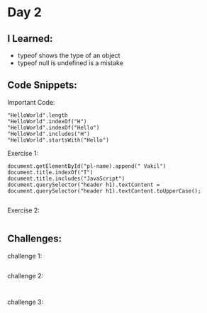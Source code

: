 # Day 2


## I Learned: 

- typeof shows the type of an object
- typeof null is undefined is a mistake

## Code Snippets:

Important Code: 
```JS
"HelloWorld".length
"HelloWorld".indexOf("H")
"HelloWorld".indexOf("Hello")
"HelloWorld".includes("H")
"HelloWorld".startsWith("Hello")

```

Exercise 1: 

```JS
document.getElementById("pl-name).append(" Vakil")
document.title.indexOf("T")
document.title.includes("JavaScript")
document.querySelector("header h1).textContent = document.querySelector("header h1).textContent.toUpperCase();


```

Exercise 2: 

```JS

```

## Challenges: 

challenge 1: 

```JS

```


challenge 2: 

```JS


```


challenge 3: 

```JS


```
